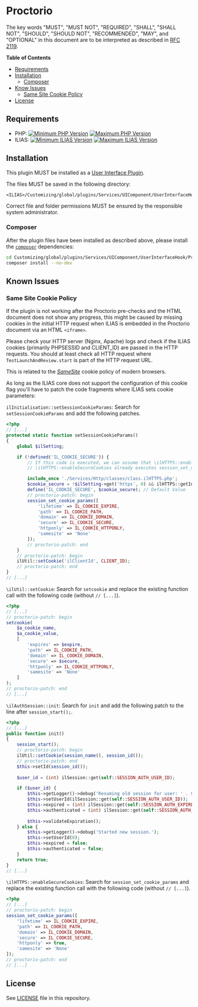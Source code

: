 # Proctorio

The key words "MUST", "MUST NOT", "REQUIRED", "SHALL", "SHALL NOT", "SHOULD",
"SHOULD NOT", "RECOMMENDED", "MAY", and "OPTIONAL"
in this document are to be interpreted as described in
[RFC 2119](https://www.ietf.org/rfc/rfc2119.txt).

**Table of Contents**

* [Requirements](#requirements)
* [Installation](#installation)
  * [Composer](#composer)
* [Know Issues](#known-issues)
  * [Same Site Cookie Policy](#same-site-cookie-policy) 
* [License](#license)

## Requirements

* PHP: [![Minimum PHP Version](https://img.shields.io/badge/Minimum_PHP-7.3.x-blue.svg)](https://php.net/) [![Maximum PHP Version](https://img.shields.io/badge/Maximum_PHP-7.4.x-blue.svg)](https://php.net/)
* ILIAS: [![Minimum ILIAS Version](https://img.shields.io/badge/Minimum_ILIAS-7.0-orange.svg)](https://ilias.de/) [![Maximum ILIAS Version](https://img.shields.io/badge/Maximum_ILIAS-7.999-orange.svg)](https://ilias.de/)

## Installation

This plugin MUST be installed as a
[User Interface Plugin](https://www.ilias.de/docu/goto_docu_pg_39405_42.html).

The files MUST be saved in the following directory:

	<ILIAS>/Customizing/global/plugins/Services/UIComponent/UserInterfaceHook/Proctorio

Correct file and folder permissions MUST be
ensured by the responsible system administrator.

### Composer

After the plugin files have been installed as described above,
please install the [`composer`](https://getcomposer.org/) dependencies:

```bash
cd Customizing/global/plugins/Services/UIComponent/UserInterfaceHook/Proctorio
composer install --no-dev
```

## Known Issues

### Same Site Cookie Policy

If the plugin is not working after the Proctorio pre-checks and the HTML
document does not show any progress, this might be caused by missing
cookies in the initial HTTP request when ILIAS is embedded in the Proctorio
document via an HTML `<iframe>`.

Please check your HTTP server (Nginx, Apache) logs and check if the ILIAS
cookies (primarily PHPSESSID and CLIENT_ID) are passed in the HTTP requests.
You should at least check all HTTP request where `TestLaunchAndReview.start`
is part of the HTTP request URL.

This is related to the [*SameSite*](https://developer.mozilla.org/en-US/docs/Web/HTTP/Headers/Set-Cookie/SameSite)
cookie policy of modern browsers.

As long as the ILIAS core does not support the configuration of this cookie
flag you'll have to patch the code fragments where ILIAS sets cookie parameters:

`ilInitialisation::setSessionCookieParams`:  Search for `setSessionCookieParams` and
add the following patches.

```php
<?php
// [...]
protected static function setSessionCookieParams()
{
    global $ilSetting;

    if (!defined('IL_COOKIE_SECURE')) {
        // If this code is executed, we can assume that \ilHTTPS::enableSecureCookies was NOT called before
        // \ilHTTPS::enableSecureCookies already executes session_set_cookie_params()

        include_once './Services/Http/classes/class.ilHTTPS.php';
        $cookie_secure = !$ilSetting->get('https', 0) && ilHTTPS::getInstance()->isDetected();
        define('IL_COOKIE_SECURE', $cookie_secure); // Default Value
        // proctorio-patch: begin
        session_set_cookie_params([
            'lifetime' => IL_COOKIE_EXPIRE,
            'path' => IL_COOKIE_PATH,
            'domain' => IL_COOKIE_DOMAIN,
            'secure' => IL_COOKIE_SECURE,
            'httponly' => IL_COOKIE_HTTPONLY,
            'samesite' => 'None'
        ]);
        // proctorio-patch: end
    }
    // proctorio-patch: begin
    ilUtil::setCookie('ilClientId', CLIENT_ID);
    // proctorio-patch: end
}
// [...]
```

`\ilUtil::setCookie`:  Search for `setcookie` and replace the existing
function call with the following code (without `// [...]`).

```php
<?php
// [...]
// proctorio-patch: begin
setcookie(
    $a_cookie_name,
    $a_cookie_value,
    [
        'expires' => $expire,
        'path' => IL_COOKIE_PATH,
        'domain' => IL_COOKIE_DOMAIN,
        'secure' => $secure,
        'httponly' => IL_COOKIE_HTTPONLY,
        'samesite' => 'None'
    ]
);
// proctorio-patch: end
// [...]
```

`\ilAuthSession::init`:  Search for `init` and add the following
patch to the line after `session_start();`.

```php
<?php
// [...]
public function init()
{
    session_start();
    // proctorio-patch: begin
    ilUtil::setCookie(session_name(), session_id());
    // proctorio-patch: end
    $this->setId(session_id());
    
    $user_id = (int) ilSession::get(self::SESSION_AUTH_USER_ID);

    if ($user_id) {
        $this->getLogger()->debug('Resuming old session for user: ' . $user_id);
        $this->setUserId(ilSession::get(self::SESSION_AUTH_USER_ID));
        $this->expired = (int) ilSession::get(self::SESSION_AUTH_EXPIRED);
        $this->authenticated = (int) ilSession::get(self::SESSION_AUTH_AUTHENTICATED);
        
        $this->validateExpiration();
    } else {
        $this->getLogger()->debug('Started new session.');
        $this->setUserId(0);
        $this->expired = false;
        $this->authenticated = false;
    }
    return true;
}
// [...]
```

`\ilHTTPS::enableSecureCookies`: Search for `session_set_cookie_params` and
replace the existing function call with the following code (without `// [...]`).

```php
<?php
// [...]
// proctorio-patch: begin
session_set_cookie_params([
    'lifetime' => IL_COOKIE_EXPIRE,
    'path' => IL_COOKIE_PATH,
    'domain' => IL_COOKIE_DOMAIN,
    'secure' => IL_COOKIE_SECURE,
    'httponly' => true,
    'samesite' => 'None'
]);
// proctorio-patch: end
// [...]
```

## License

See [LICENSE](./LICENSE) file in this repository.